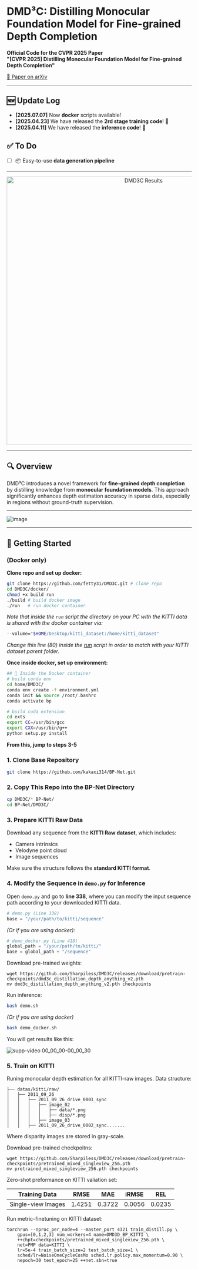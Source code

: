 # DMD³C: Distilling Monocular Foundation Model for Fine-grained Depth Completion  
**Official Code for the CVPR 2025 Paper**  
**"[CVPR 2025] Distilling Monocular Foundation Model for Fine-grained Depth Completion"**  

[📄 Paper on arXiv](https://arxiv.org/abs/2503.16970)

---

## 🆕 Update Log

- **[2025.07.07]** Now **docker** scripts available!  
- **[2025.04.23]** We have released the **2rd stage training code**! 🎉  
- **[2025.04.11]** We have released the **inference code**! 🎉  

## ✅ To Do

- [ ] 📦 Easy-to-use **data generation pipeline**
---

<div align="center">
  <img width="729" alt="DMD3C Results" src="https://github.com/user-attachments/assets/da4a34ea-0390-418c-8111-22b2096110eb" />
</div>

---

## 🔍 Overview

DMD³C introduces a novel framework for **fine-grained depth completion** by distilling knowledge from **monocular foundation models**. This approach significantly enhances depth estimation accuracy in sparse data, especially in regions without ground-truth supervision.

---
![image](https://github.com/user-attachments/assets/f24eef8e-5dc2-483a-bb70-67671ff5e4e9)


---



## 🚀 Getting Started

### (Docker only)
__Clone repo and set up docker:__
```sh
git clone https://github.com/fetty31/DMD3C.git # clone repo
cd DMD3C/docker/
chmod +x build run
./build # build docker image
./run   # run docker container
```

_Note that inside the `run` script the directory on your PC with the KITTI data is shared with the docker container via:_
```sh
--volume="$HOME/Desktop/kitti_dataset:/home/kitti_dataset" 
```
_Change this line (80) inside the [run](docker/run) script in order to match with your KITTI dataset parent folder._

__Once inside docker, set up environment:__
```sh
## 🐳 Inside the Docker container
# build conda env
cd home/DMD3C/
conda env create -f environment.yml 
conda init && source /root/.bashrc
conda activate bp

# build cuda extension
cd exts
export CC=/usr/bin/gcc
export CXX=/usr/bin/g++
python setup.py install 
```
__From this, jump to steps 3-5__

### 1. Clone Base Repository

```bash
git clone https://github.com/kakaxi314/BP-Net.git
```

### 2. Copy This Repo into the BP-Net Directory

```bash
cp DMD3C/* BP-Net/
cd BP-Net/DMD3C/
```

### 3. Prepare KITTI Raw Data

Download any sequence from the **KITTI Raw dataset**, which includes:

- Camera intrinsics  
- Velodyne point cloud  
- Image sequences  

Make sure the structure follows the **standard KITTI format**.

### 4. Modify the Sequence in `demo.py` for Inference

Open `demo.py` and go to **line 338**, where you can modify the input sequence path according to your downloaded KITTI data.

```python
# demo.py (Line 338)
base = "/your/path/to/kitti/sequence"
```

_(Or if you are using docker):_
```python
# demo_docker.py (Line 418)
global_path = "/your/path/to/kitti/"
base = global_path + "/sequence"
```

Download pre-trained weights:

```
wget https://github.com/Sharpiless/DMD3C/releases/download/pretrain-checkpoints/dmd3c_distillation_depth_anything_v2.pth
mv dmd3c_distillation_depth_anything_v2.pth checkpoints
```

Run inference:
```bash
bash demo.sh
```

_(Or if you are using docker)_
```bash
bash demo_docker.sh
```

You will get results like this:

![supp-video 00_00_00-00_00_30](https://github.com/user-attachments/assets/a1412bca-c368-4d19-a081-79eeabaa2901)

### 5. Train on KITTI

Runing monocular depth estimation for all KITTI-raw images. Data structure:
```
├── datas/kitti/raw/
│   ├── 2011_09_26
│   │   ├── 2011_09_26_drive_0001_sync
│   │   │   ├── image_02
│   │   │   │   ├── data/*.png
│   │   │   │   ├── disp/*.png
│   │   │   ├── image_03
│   │   ├── 2011_09_26_drive_0002_sync.......
```

Where disparity images are stored in gray-scale.

Download pre-trained checkpoitns:
```
wget https://github.com/Sharpiless/DMD3C/releases/download/pretrain-checkpoints/pretrained_mixed_singleview_256.pth
mv pretrained_mixed_singleview_256.pth checkpoints
```

Zero-shot preformance on KITTI valiation set:

| Training Data        | RMSE     | MAE      | iRMSE    | REL    |
|----------------------|----------|----------|----------|----------|
| Single-view Images   | 1.4251 | 0.3722   | 0.0056 | 0.0235 |


Run metric-finetuning on KITTI dataset:
```
torchrun --nproc_per_node=4 --master_port 4321 train_distill.py \
    gpus=[0,1,2,3] num_workers=4 name=DMD3D_BP_KITTI \
    ++chpt=checkpoints/pretrained_mixed_singleview_256.pth \
    net=PMP data=KITTI \
    lr=5e-4 train_batch_size=2 test_batch_size=1 \
    sched/lr=NoiseOneCycleCosMo sched.lr.policy.max_momentum=0.90 \
    nepoch=30 test_epoch=25 ++net.sbn=true 
```

